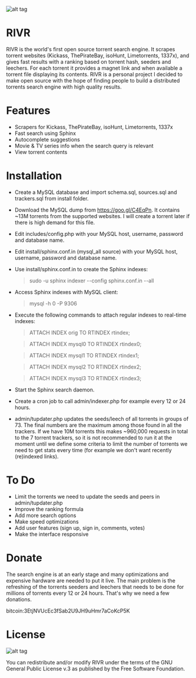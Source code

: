![alt tag](https://lh3.googleusercontent.com/-0JULKfbRHrA/Vq0aRRzEdfI/AAAAAAAAAaw/iB7-4qd4y0k/s920-Ic42/promo.png)
# RIVR
RIVR is the world's first open source torrent search engine. It scrapes torrent websites (Kickass, ThePirateBay, isoHunt, Limetorrents, 1337x), and gives fast results with a ranking based on torrent hash, seeders and leechers. For each torrent it provides a magnet link and when available a torrent file displaying its contents. RIVR is a personal project I decided to make open source with the hope of finding people to build a distributed torrents search engine with high quality results.

# Features
* Scrapers for Kickass, ThePirateBay, isoHunt, Limetorrents, 1337x
* Fast search using Sphinx
* Autocomplete suggestions
* Movie & TV series info when the search query is relevant
* View torrent contents

# Installation
* Create a MySQL database and import schema.sql, sources.sql and trackers.sql from install folder.
* Download the MySQL dump from https://goo.gl/C4EqPn. It contains ~13M torrents from the supported websites. I will create a torrent later if there is high demand for this file.
* Edit includes/config.php with your MySQL host, username, password and database name.
* Edit install/sphinx.conf.in (mysql_all source) with your MySQL host, username, password and database name.
* Use install/sphinx.conf.in to create the Sphinx indexes:

  > sudo -u sphinx indexer --config sphinx.conf.in --all
  
* Access Sphinx indexes with MySQL client:

  > mysql -h 0 -P 9306
 
* Execute the following commands to attach regular indexes to real-time indexes:

  > ATTACH INDEX orig TO RTINDEX rtindex;
 
  > ATTACH INDEX mysql0 TO RTINDEX rtindex0;
 
  > ATTACH INDEX mysql1 TO RTINDEX rtindex1;
 
  > ATTACH INDEX mysql2 TO RTINDEX rtindex2;
 
  > ATTACH INDEX mysql3 TO RTINDEX rtindex3;
 
* Start the Sphinx search daemon.
 
* Create a cron job to call admin/indexer.php for example every 12 or 24 hours.

* admin/tupdater.php updates the seeds/leech of all torrents in groups of 73. The final numbers are the maximum among those found in all the trackers. If we have 10M torrents this makes ~960,000 requests in total to the 7 torrent trackers, so it is not recommended to run it at the moment until we define some criteria to limit the number of torrents we need to get stats every time (for example we don't want recently (re)indexed links).

# To Do
* Limit the torrents we need to update the seeds and peers in admin/tupdater.php
* Improve the ranking formula
* Add more search options
* Make speed optimizations
* Add user features (sign up, sign in, comments, votes)
* Make the interface responsive


# Donate
The search engine is at an early stage and many optimizations and expensive hardware are needed to put it live. The main problem is the refreshing of the torrents seeders and leechers that needs to be done for millions of torrents every 12 or 24 hours. That's why we need a few donations.

bitcoin:3EtjNVUcEc3fSab2U9JH9uHmr7aCoKcP5K

# License
![alt tag](https://camo.githubusercontent.com/0e71b2b50532b8f93538000b46c70a78007d0117/68747470733a2f2f7777772e676e752e6f72672f67726170686963732f67706c76332d3132377835312e706e67)

You can redistribute and/or modify RIVR under the terms of the GNU General Public License v.3 as published by the Free Software Foundation.

